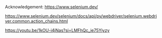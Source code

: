 Acknowledgement:
https://www.selenium.dev/

https://www.selenium.dev/selenium/docs/api/py/webdriver/selenium.webdriver.common.action_chains.html

https://youtu.be/1kOU-i4jNas?si=LMFhQc_ie75Yiyzy
